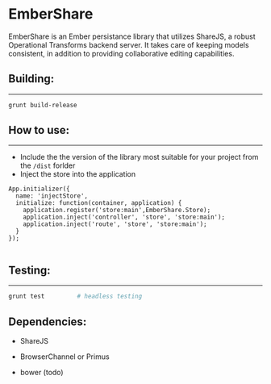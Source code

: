 # EmberShare

EmberShare is an Ember persistance library that utilizes ShareJS, a robust Operational Transforms backend server. It takes care of keeping models consistent, in addition to providing collaborative editing capabilities. 

## Building:
---------

```sh
grunt build-release
```
## How to use:
-----------
+ Include the the version of the library most suitable for your project from the `/dist` forlder
+ Inject the store into the application

```
App.initializer({
  name: 'injectStore',
  initialize: function(container, application) {
	application.register('store:main',EmberShare.Store);
    application.inject('controller', 'store', 'store:main');
    application.inject('route', 'store', 'store:main');
  }
});


```

## Testing:
--------

```sh
grunt test         # headless testing

```

Dependencies:
--------------------

- ShareJS
- BrowserChannel or Primus


- bower (todo)
